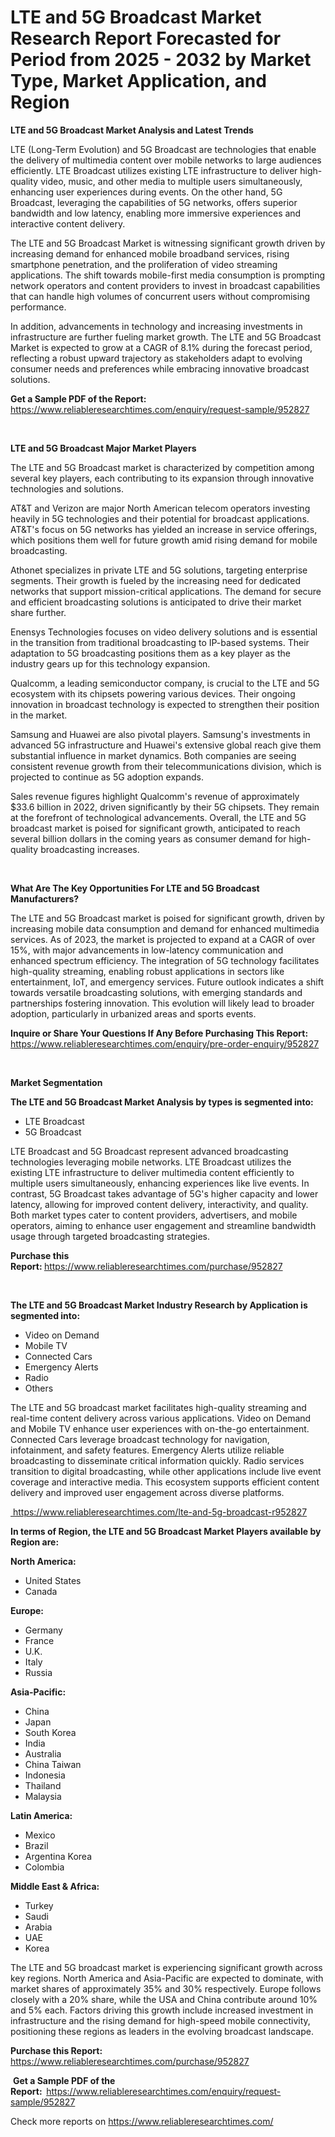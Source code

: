 <p><h1>LTE and 5G Broadcast Market Research Report Forecasted for Period from 2025 -  2032 by Market Type, Market Application, and Region</h1></p><p><strong>LTE and 5G Broadcast Market Analysis and Latest Trends</strong></p>
<p><p>LTE (Long-Term Evolution) and 5G Broadcast are technologies that enable the delivery of multimedia content over mobile networks to large audiences efficiently. LTE Broadcast utilizes existing LTE infrastructure to deliver high-quality video, music, and other media to multiple users simultaneously, enhancing user experiences during events. On the other hand, 5G Broadcast, leveraging the capabilities of 5G networks, offers superior bandwidth and low latency, enabling more immersive experiences and interactive content delivery.</p><p>The LTE and 5G Broadcast Market is witnessing significant growth driven by increasing demand for enhanced mobile broadband services, rising smartphone penetration, and the proliferation of video streaming applications. The shift towards mobile-first media consumption is prompting network operators and content providers to invest in broadcast capabilities that can handle high volumes of concurrent users without compromising performance.</p><p>In addition, advancements in technology and increasing investments in infrastructure are further fueling market growth. The LTE and 5G Broadcast Market is expected to grow at a CAGR of 8.1% during the forecast period, reflecting a robust upward trajectory as stakeholders adapt to evolving consumer needs and preferences while embracing innovative broadcast solutions.</p></p>
<p><strong>Get a Sample PDF of the Report:&nbsp;</strong> <a href="https://www.reliableresearchtimes.com/enquiry/request-sample/952827?utm_campaign=3005&utm_medium=2&utm_source=Github&utm_content=ia&utm_term=06032025&utm_id=lte-and-5g-broadcast">https://www.reliableresearchtimes.com/enquiry/request-sample/952827</a></p>
<p>&nbsp;</p>
<p><strong>LTE and 5G Broadcast Major Market Players</strong></p>
<p><p>The LTE and 5G Broadcast market is characterized by competition among several key players, each contributing to its expansion through innovative technologies and solutions. </p><p>AT&T and Verizon are major North American telecom operators investing heavily in 5G technologies and their potential for broadcast applications. AT&T's focus on 5G networks has yielded an increase in service offerings, which positions them well for future growth amid rising demand for mobile broadcasting.</p><p>Athonet specializes in private LTE and 5G solutions, targeting enterprise segments. Their growth is fueled by the increasing need for dedicated networks that support mission-critical applications. The demand for secure and efficient broadcasting solutions is anticipated to drive their market share further.</p><p>Enensys Technologies focuses on video delivery solutions and is essential in the transition from traditional broadcasting to IP-based systems. Their adaptation to 5G broadcasting positions them as a key player as the industry gears up for this technology expansion.</p><p>Qualcomm, a leading semiconductor company, is crucial to the LTE and 5G ecosystem with its chipsets powering various devices. Their ongoing innovation in broadcast technology is expected to strengthen their position in the market.</p><p>Samsung and Huawei are also pivotal players. Samsung's investments in advanced 5G infrastructure and Huawei's extensive global reach give them substantial influence in market dynamics. Both companies are seeing consistent revenue growth from their telecommunications division, which is projected to continue as 5G adoption expands.</p><p>Sales revenue figures highlight Qualcomm's revenue of approximately $33.6 billion in 2022, driven significantly by their 5G chipsets. They remain at the forefront of technological advancements. Overall, the LTE and 5G broadcast market is poised for significant growth, anticipated to reach several billion dollars in the coming years as consumer demand for high-quality broadcasting increases.</p></p>
<p>&nbsp;</p>
<p><strong>What Are The Key Opportunities For LTE and 5G Broadcast Manufacturers?</strong></p>
<p><p>The LTE and 5G Broadcast market is poised for significant growth, driven by increasing mobile data consumption and demand for enhanced multimedia services. As of 2023, the market is projected to expand at a CAGR of over 15%, with major advancements in low-latency communication and enhanced spectrum efficiency. The integration of 5G technology facilitates high-quality streaming, enabling robust applications in sectors like entertainment, IoT, and emergency services. Future outlook indicates a shift towards versatile broadcasting solutions, with emerging standards and partnerships fostering innovation. This evolution will likely lead to broader adoption, particularly in urbanized areas and sports events.</p></p>
<p><strong>Inquire or Share Your Questions If Any Before Purchasing This Report:</strong> <a href="https://www.reliableresearchtimes.com/enquiry/pre-order-enquiry/952827?utm_campaign=3005&utm_medium=2&utm_source=Github&utm_content=ia&utm_term=06032025&utm_id=lte-and-5g-broadcast">https://www.reliableresearchtimes.com/enquiry/pre-order-enquiry/952827</a></p>
<p>&nbsp;</p>
<p><strong>Market Segmentation</strong></p>
<p><strong>The LTE and 5G Broadcast Market Analysis by types is segmented into:</strong></p>
<p><ul><li>LTE Broadcast</li><li>5G Broadcast</li></ul></p>
<p><p>LTE Broadcast and 5G Broadcast represent advanced broadcasting technologies leveraging mobile networks. LTE Broadcast utilizes the existing LTE infrastructure to deliver multimedia content efficiently to multiple users simultaneously, enhancing experiences like live events. In contrast, 5G Broadcast takes advantage of 5G's higher capacity and lower latency, allowing for improved content delivery, interactivity, and quality. Both market types cater to content providers, advertisers, and mobile operators, aiming to enhance user engagement and streamline bandwidth usage through targeted broadcasting strategies.</p></p>
<p><strong>Purchase this Report:&nbsp;</strong><a href="https://www.reliableresearchtimes.com/purchase/952827?utm_campaign=3005&utm_medium=2&utm_source=Github&utm_content=ia&utm_term=06032025&utm_id=lte-and-5g-broadcast">https://www.reliableresearchtimes.com/purchase/952827</a></p>
<p>&nbsp;</p>
<p><strong>The LTE and 5G Broadcast Market Industry Research by Application is segmented into:</strong></p>
<p><ul><li>Video on Demand</li><li>Mobile TV</li><li>Connected Cars</li><li>Emergency Alerts</li><li>Radio</li><li>Others</li></ul></p>
<p><p>The LTE and 5G broadcast market facilitates high-quality streaming and real-time content delivery across various applications. Video on Demand and Mobile TV enhance user experiences with on-the-go entertainment. Connected Cars leverage broadcast technology for navigation, infotainment, and safety features. Emergency Alerts utilize reliable broadcasting to disseminate critical information quickly. Radio services transition to digital broadcasting, while other applications include live event coverage and interactive media. This ecosystem supports efficient content delivery and improved user engagement across diverse platforms.</p></p>
<p><a href="https://www.reliableresearchtimes.com/lte-and-5g-broadcast-r952827?utm_campaign=3005&utm_medium=2&utm_source=Github&utm_content=ia&utm_term=06032025&utm_id=lte-and-5g-broadcast">&nbsp;https://www.reliableresearchtimes.com/lte-and-5g-broadcast-r952827</a></p>
<p><strong>In terms of Region, the LTE and 5G Broadcast Market Players available by Region are:</strong></p>
<p>
    <p> <strong> North America: </strong>
        <ul>
            <li>United States</li>
            <li>Canada</li>
        </ul>
        </p> 
    <p> <strong> Europe: </strong>
        <ul>
            <li>Germany</li>
            <li>France</li>
            <li>U.K.</li>
            <li>Italy</li>
            <li>Russia</li>
        </ul>
        </p> 
    <p> <strong> Asia-Pacific: </strong>
        <ul>
            <li>China</li>
            <li>Japan</li>
            <li>South Korea</li>
            <li>India</li>
            <li>Australia</li>
            <li>China Taiwan</li>
            <li>Indonesia</li>
            <li>Thailand</li>
            <li>Malaysia</li>
        </ul>
        </p> 
    <p> <strong> Latin America: </strong>
        <ul>
            <li>Mexico</li>
            <li>Brazil</li>
            <li>Argentina Korea</li>
            <li>Colombia</li>
        </ul>
        </p> 
    <p> <strong> Middle East & Africa: </strong>
        <ul>
            <li>Turkey</li>
            <li>Saudi</li>
            <li>Arabia</li>
            <li>UAE</li>
            <li>Korea</li>
        </ul>
    </p>
    </p>
<p><p>The LTE and 5G broadcast market is experiencing significant growth across key regions. North America and Asia-Pacific are expected to dominate, with market shares of approximately 35% and 30% respectively. Europe follows closely with a 20% share, while the USA and China contribute around 10% and 5% each. Factors driving this growth include increased investment in infrastructure and the rising demand for high-speed mobile connectivity, positioning these regions as leaders in the evolving broadcast landscape.</p></p>
<p><strong>Purchase this Report: </strong><a href="https://www.reliableresearchtimes.com/purchase/952827?utm_campaign=3005&utm_medium=2&utm_source=Github&utm_content=ia&utm_term=06032025&utm_id=lte-and-5g-broadcast">https://www.reliableresearchtimes.com/purchase/952827</a></p>
<p>&nbsp;<strong>Get a Sample PDF of the Report:&nbsp;&nbsp;</strong><a href="https://www.reliableresearchtimes.com/enquiry/request-sample/952827?utm_campaign=3005&utm_medium=2&utm_source=Github&utm_content=ia&utm_term=06032025&utm_id=lte-and-5g-broadcast">https://www.reliableresearchtimes.com/enquiry/request-sample/952827</a></p>
<p><strong></strong></p>
<p>Check more reports on <a href="https://www.reliableresearchtimes.com/?utm_campaign=3005&utm_medium=2&utm_source=Github&utm_content=ia&utm_term=06032025&utm_id=lte-and-5g-broadcast">https://www.reliableresearchtimes.com/</a></p>